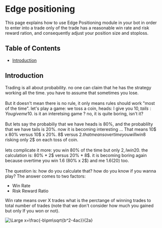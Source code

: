 #  Edge positioning

This page explains how to use Edge Positioning module in your bot in order to enter into a trade only of the trade has a reasonable win rate and risk reward ration, and consequently adjust your position size and stoploss.

## Table of Contents

- [Introduction](#introduction)

## Introduction
Trading is all about probability. no one can claim that he has the strategy working all the time. you have to assume that sometimes you lose.<br/><br/>
But it doesn't mean there is no rule, it only means rules should work "most of the time". let's play a game: we toss a coin, heads: I give you 10$, tails: You give me 10$. is it an interetsing game ? no, it is quite boring, isn't it?<br/><br/>
But lets say the probabiliy that we have heads is 80%, and the probablilty that we have tails is 20%. now it is becoming interesting ...
That means 10$ x 80% versus 10$ x 20%. 8$ versus 2$. that means over time you will win 8$ risking only 2$ on each toss of coin.<br/><br/>
lets complicate it more: you win 80% of the time but only 2$, I win 20% of the time but 8$. the calculation is: 80% * 2$ versus 20% * 8$. it is becoming boring again because overtime you win $1.6$ (80% x 2$) and me $1.6 (20% * 8$) too.<br/><br/>
The question is: how do you calculate that? how do you know if you wanna play?
The answer comes to two factors:
- Win Rate
- Risk Reward Ratio

Win rate means over X trades what is the perctange of winning trades to total number of trades (note that we don't consider how much you gained but only If you won or not).

<img src="https://latex.codecogs.com/svg.latex?\Large&space;x=\frac{-b\pm\sqrt{b^2-4ac}}{2a}" title="\Large x=\frac{-b\pm\sqrt{b^2-4ac}}{2a}" />
